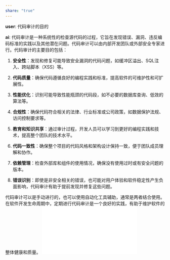 ```yaml
---
share: "true"
---
```


**user**: 代码审计的目的

**ai**: 代码审计是一种系统性的检查源代码的过程，它旨在发现错误、漏洞、违反编码标准的实践以及其他潜在问题。代码审计可以由内部开发团队或外部安全专家进行。代码审计的主要目的包括：

1. **安全性**：发现和修复可能导致安全漏洞的代码问题，如缓冲区溢出、SQL注入、跨站脚本（XSS）等。

2. **代码质量**：确保代码遵循良好的编程实践和标准，提高软件的可维护性和可扩展性。

3. **性能优化**：识别可能导致性能瓶颈的代码段，如不必要的数据库查询、低效的算法等。

4. **合规性**：确保代码符合相关的法律、行业标准或公司政策，如数据保护法规、访问控制要求等。

5. **教育和知识共享**：通过审计过程，开发人员可以学习到更好的编程实践和技术，提高整个团队的技术水平。

6. **代码一致性**：确保整个项目的代码风格和架构设计保持一致，便于团队成员理解和协作。

7. **依赖管理**：检查外部库和组件的使用情况，确保没有使用过时或有安全问题的版本。

8. **错误识别**：即使是非安全相关的错误，也可能对用户体验和软件稳定性产生负面影响，代码审计有助于提前发现并修复这些问题。

代码审计可以是手动进行的，也可以使用自动化工具辅助，通常是两者结合使用。在软件开发生命周期中，定期进行代码审计是一个良好的实践，有助于维护软件的整体健康和质量。
![安全测试学习路线v1.2](../../static/%E5%AE%89%E5%85%A8%E6%B5%8B%E8%AF%95%E5%AD%A6%E4%B9%A0%E8%B7%AF%E7%BA%BFv1.2.pdf)